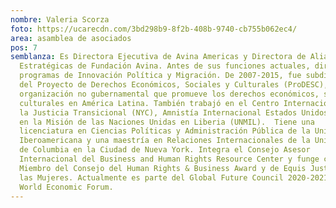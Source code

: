 ```yaml
---
nombre: Valeria Scorza
foto: https://ucarecdn.com/3bd298b9-8f2b-408b-9740-cb755b062ec4/
area: asamblea de asociados
pos: 7
semblanza: Es Directora Ejecutiva de Avina Americas y Directora de Alianzas
  Estratégicas de Fundación Avina. Antes de sus funciones actuales, dirigió los
  programas de Innovación Política y Migración. De 2007-2015, fue subdirectora
  del Proyecto de Derechos Económicos, Sociales y Culturales (ProDESC),
  organización no gubernamental que promueve los derechos económicos, sociales y
  culturales en América Latina. También trabajó en el Centro Internacional para
  la Justicia Transicional (NYC), Amnistía Internacional Estados Unidos (NYC), y
  en la Misión de las Naciones Unidas en Liberia (UNMIL).  Tiene una
  licenciatura en Ciencias Políticas y Administración Pública de la Universidad
  Iberoamericana y una maestría en Relaciones Internacionales de la Universidad
  de Columbia en la Ciudad de Nueva York. Integra el Consejo Asesor
  Internacional del Business and Human Rights Resource Center y funge como
  Miembro del Consejo del Human Rights & Business Award y de Equis Justicia para
  las Mujeres. Actualmente es parte del Global Future Council 2020-2021 del
  World Economic Forum.
---
```


